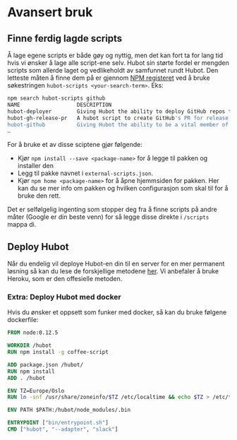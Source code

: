 # Avansert bruk

## Finne ferdig lagde scripts 
Å lage egene scripts er både gøy og nyttig, men det kan fort ta for lang tid hvis vi ønsker å lage alle script-ene selv. Hubot sin størte fordel er mengden scripts som allerde laget og vedlikeholdt av samfunnet rundt Hubot. Den letteste måten å finne dem på er gjennom [NPM registeret](https://www.npmjs.com/browse/keyword/hubot-scripts) ved å bruke søkestringen `hubot-scripts <your-search-term>`. Eks:
```sh
npm search hubot-scripts github
NAME                  DESCRIPTION
hubot-deployer        Giving Hubot the ability to deploy GitHub repos to PaaS providers hubot hubot-scripts hubot-gith
hubot-gh-release-pr   A hubot script to create GitHub's PR for release
hubot-github          Giving Hubot the ability to be a vital member of your github organization
…
```

For å bruke et av disse sciptene gjør følgende:
- Kjør `npm install --save <package-name>` for å legge til pakken og installer den
- Legg til pakke navnet i `external-scripts.json`.
- Kjør `npm home <package-name>` for å åpne hjemmsiden for pakken. Her kan du se mer info om pakken og hvilken configurasjon som skal til for å bruke den rett. 

Det er selfølgelig ingenting som stopper deg fra å finne scripts på andre måter (Google er din beste venn) for så legge disse direkte i `/scripts` mappa di. 

## Deploy Hubot
Når du endelig vil deploye Hubot-en din til en server for en mer permanent løsning så kan du lese de forskjellige metodene [her](https://hubot.github.com/docs/#deploying). Vi anbefaler å bruke Heroku, som er den offesielle metoden.

### Extra: Deploy Hubot med docker
Hvis du ønsker et oppsett som funker med docker, så kan du bruke følgene dockerfile:

```dockerfile
FROM node:0.12.5

WORKDIR /hubot
RUN npm install -g coffee-script

ADD package.json /hubot/
RUN npm install
ADD . /hubot

ENV TZ=Europe/Oslo
RUN ln -snf /usr/share/zoneinfo/$TZ /etc/localtime && echo $TZ > /etc/timezone

ENV PATH $PATH:/hubot/node_modules/.bin

ENTRYPOINT ["bin/entrypoint.sh"]
CMD ["hubot", "--adapter", "slack"]
```
